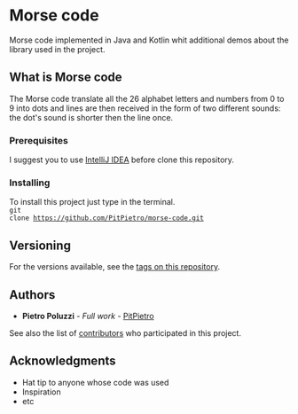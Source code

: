 # Morse code
Morse code implemented in Java and Kotlin whit additional demos about the library used in the project. 

## What is Morse code

The Morse code translate all the 26 alphabet letters and numbers from 0 to 9 into dots and lines
are then received in the form of two different sounds: the dot's sound is shorter then the line once.
 

### Prerequisites

I suggest you to use [IntelliJ IDEA](https://www.jetbrains.com/idea/download/) before clone this repository.

### Installing
To install this project just type in the terminal.<br>
<code>git clone https://github.com/PitPietro/morse-code.git</code>


## Versioning

For the versions available, see the [tags on this repository](https://github.com/PitPietro/morse-code/tags). 

## Authors

* **Pietro Poluzzi** - *Full work* - [PitPietro](https://github.com/PitPietro)

See also the list of [contributors](https://github.com/PitPietro/morse-code/contributors) who participated in this project.

## Acknowledgments

* Hat tip to anyone whose code was used
* Inspiration
* etc